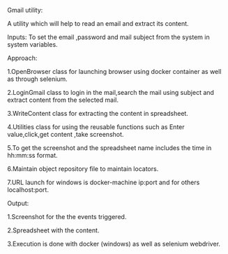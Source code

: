 Gmail utility:

 A utility which will help to read an email and extract its content.
 
Inputs: To set the email ,password and mail subject from the system in system variables.

Approach:

1.OpenBrowser class for launching browser using docker container as well as through selenium.

2.LoginGmail class to login in the mail,search the mail using subject  and extract content from the selected mail.

3.WriteContent class for extracting the content in spreadsheet.

4.Utilities class for using the reusable functions such as Enter value,click,get content ,take screenshot.

5.To get the screenshot and the spreadsheet name includes the time in hh:mm:ss format.

6.Maintain object repository file to maintain locators.

7.URL launch for windows is docker-machine ip:port and for others localhost:port.
 
 Output:
 
 1.Screenshot for the the events triggered.
 
 2.Spreadsheet with the content.
 
 3.Execution is done with docker (windows) as well as selenium webdriver.
 
